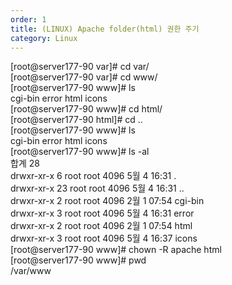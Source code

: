 ```yaml
---   
order: 1   
title: (LINUX) Apache folder(html) 권한 주기   
category: Linux   
---   
```

   
[root@server177-90 var]# cd var/   
[root@server177-90 var]# cd www/   
[root@server177-90 www]# ls   
cgi-bin  error  html  icons   
[root@server177-90 www]# cd html/   
[root@server177-90 html]# cd ..   
[root@server177-90 www]# ls   
cgi-bin  error  html  icons   
[root@server177-90 www]# ls -al   
합계 28   
drwxr-xr-x  6 root root 4096  5월  4 16:31 .   
drwxr-xr-x 23 root root 4096  5월  4 16:31 ..   
drwxr-xr-x  2 root root 4096  2월  1 07:54 cgi-bin   
drwxr-xr-x  3 root root 4096  5월  4 16:31 error   
drwxr-xr-x  2 root root 4096  2월  1 07:54 html   
drwxr-xr-x  3 root root 4096  5월  4 16:37 icons   
[root@server177-90 www]# chown -R apache html   
[root@server177-90 www]# pwd   
/var/www   
   
